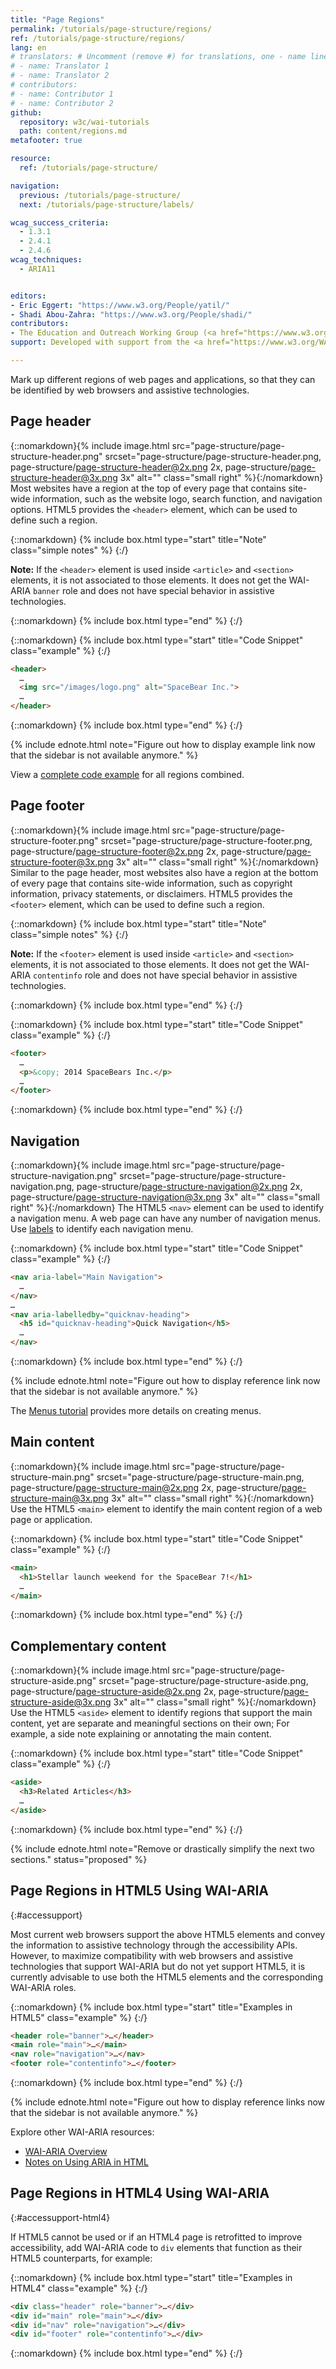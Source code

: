 ```yaml
---
title: "Page Regions"
permalink: /tutorials/page-structure/regions/
ref: /tutorials/page-structure/regions/
lang: en
# translators: # Uncomment (remove #) for translations, one - name line per translator.
# - name: Translator 1
# - name: Translator 2
# contributors:
# - name: Contributor 1
# - name: Contributor 2
github:
  repository: w3c/wai-tutorials
  path: content/regions.md
metafooter: true

resource:
  ref: /tutorials/page-structure/

navigation:
  previous: /tutorials/page-structure/
  next: /tutorials/page-structure/labels/

wcag_success_criteria:
  - 1.3.1
  - 2.4.1
  - 2.4.6
wcag_techniques:
  - ARIA11


editors:
- Eric Eggert: "https://www.w3.org/People/yatil/"
- Shadi Abou-Zahra: "https://www.w3.org/People/shadi/"
contributors:
- The Education and Outreach Working Group (<a href="https://www.w3.org/WAI/EO/">EOWG</a>)
support: Developed with support from the <a href="https://www.w3.org/WAI/ACT/">WAI-ACT project</a>, co-funded by the <strong>European Commission <abbr title="Information Society Technologies">IST</abbr> Programme</strong>.

---
```


Mark up different regions of web pages and applications, so that they can be identified by web browsers and assistive technologies.

## Page header

{::nomarkdown}{% include image.html src="page-structure/page-structure-header.png" srcset="page-structure/page-structure-header.png, page-structure/page-structure-header@2x.png 2x, page-structure/page-structure-header@3x.png 3x" alt="" class="small right" %}{:/nomarkdown} Most websites have a region at the top of every page that contains site-wide information, such as the website logo, search function, and navigation options. HTML5 provides the `<header>` element, which can be used to define such a region.

{::nomarkdown}
{% include box.html type="start" title="Note" class="simple notes" %}
{:/}

**Note:** If the `<header>` element is used inside `<article>` and `<section>` elements, it is not associated to those elements. It does not get the WAI-ARIA `banner` role and does not have special behavior in assistive technologies.

{::nomarkdown}
{% include box.html type="end" %}
{:/}

{::nomarkdown}
{% include box.html type="start" title="Code Snippet" class="example" %}
{:/}

~~~html
<header>
  …
  <img src="/images/logo.png" alt="SpaceBear Inc.">
  …
</header>
~~~

{::nomarkdown}
{% include box.html type="end" %}
{:/}

{% include ednote.html note="Figure out how to display example link now that the sidebar is not available anymore." %}

View a [complete code example](/tutorials/page-structure/example/) for all regions combined.

## Page footer

{::nomarkdown}{% include image.html src="page-structure/page-structure-footer.png" srcset="page-structure/page-structure-footer.png, page-structure/page-structure-footer@2x.png 2x, page-structure/page-structure-footer@3x.png 3x" alt="" class="small right" %}{:/nomarkdown} Similar to the page header, most websites also have a region at the bottom of every page that contains site-wide information, such as copyright information, privacy statements, or disclaimers. HTML5 provides the `<footer>` element, which can be used to define such a region.

{::nomarkdown}
{% include box.html type="start" title="Note" class="simple notes" %}
{:/}

**Note:** If the `<footer>` element is used inside `<article>` and `<section>` elements, it is not associated to those elements. It does not get the WAI-ARIA `contentinfo` role and does not have special behavior in assistive technologies.

{::nomarkdown}
{% include box.html type="end" %}
{:/}

{::nomarkdown}
{% include box.html type="start" title="Code Snippet" class="example" %}
{:/}

~~~html
<footer>
  …
  <p>&copy; 2014 SpaceBears Inc.</p>
  …
</footer>
~~~

{::nomarkdown}
{% include box.html type="end" %}
{:/}

## Navigation

{::nomarkdown}{% include image.html src="page-structure/page-structure-navigation.png" srcset="page-structure/page-structure-navigation.png, page-structure/page-structure-navigation@2x.png 2x, page-structure/page-structure-navigation@3x.png 3x" alt="" class="small right" %}{:/nomarkdown} The HTML5 `<nav>` element can be used to identify a navigation menu. A web page can have any number of navigation menus. Use [labels](/tutorials/page-structure/labels/) to identify each navigation menu.

{::nomarkdown}
{% include box.html type="start" title="Code Snippet" class="example" %}
{:/}

~~~html
<nav aria-label="Main Navigation">
  …
</nav>
…
<nav aria-labelledby="quicknav-heading">
  <h5 id="quicknav-heading">Quick Navigation</h5>
  …
</nav>
~~~

{::nomarkdown}
{% include box.html type="end" %}
{:/}

{% include ednote.html note="Figure out how to display reference link now that the sidebar is not available anymore." %}

The [Menus tutorial](/tutorials/page-structure//menus/index/) provides more details on creating menus.


## Main content

{::nomarkdown}{% include image.html src="page-structure/page-structure-main.png" srcset="page-structure/page-structure-main.png, page-structure/page-structure-main@2x.png 2x, page-structure/page-structure-main@3x.png 3x" alt="" class="small right" %}{:/nomarkdown} Use the HTML5 `<main>` element to identify the main content region of a web page or application.

{::nomarkdown}
{% include box.html type="start" title="Code Snippet" class="example" %}
{:/}

~~~html
<main>
  <h1>Stellar launch weekend for the SpaceBear 7!</h1>
  …
</main>
~~~

{::nomarkdown}
{% include box.html type="end" %}
{:/}

## Complementary content

{::nomarkdown}{% include image.html src="page-structure/page-structure-aside.png" srcset="page-structure/page-structure-aside.png, page-structure/page-structure-aside@2x.png 2x, page-structure/page-structure-aside@3x.png 3x" alt="" class="small right" %}{:/nomarkdown} Use the HTML5 `<aside>` element to identify regions that support the main content, yet are separate and meaningful sections on their own; For example, a side note explaining or annotating the main content.

{::nomarkdown}
{% include box.html type="start" title="Code Snippet" class="example" %}
{:/}

~~~html
<aside>
  <h3>Related Articles</h3>
  …
</aside>
~~~

{::nomarkdown}
{% include box.html type="end" %}
{:/}

{% include ednote.html note="Remove or drastically simplify the next two sections." status="proposed" %}

## Page Regions in HTML5 Using WAI-ARIA
{:#accessupport}

Most current web browsers support the above HTML5 elements and convey the information to assistive technology through the accessibility APIs. However, to maximize compatibility with web browsers and assistive technologies that support WAI-ARIA but do not yet support HTML5, it is currently advisable to use both the HTML5 elements and the corresponding WAI-ARIA roles.

{::nomarkdown}
{% include box.html type="start" title="Examples in HTML5" class="example" %}
{:/}

~~~html
<header role="banner">…</header>
<main role="main">…</main>
<nav role="navigation">…</nav>
<footer role="contentinfo">…</footer>
~~~

{::nomarkdown}
{% include box.html type="end" %}
{:/}

{% include ednote.html note="Figure out how to display reference links now that the sidebar is not available anymore." %}

Explore other WAI-ARIA resources:

* [WAI-ARIA Overview](https://www.w3.org/WAI/intro/aria)
* [Notes on Using ARIA in HTML](https://www.w3.org/TR/aria-in-html/)

## Page Regions in HTML4 Using WAI-ARIA
{:#accessupport-html4}

If HTML5 cannot be used or if an HTML4 page is retrofitted to improve accessibility, add WAI-ARIA code to `div` elements that function as their HTML5 counterparts, for example:

{::nomarkdown}
{% include box.html type="start" title="Examples in HTML4" class="example" %}
{:/}

~~~html
<div class="header" role="banner">…</div>
<div id="main" role="main">…</div>
<div id="nav" role="navigation">…</div>
<div id="footer" role="contentinfo">…</div>
~~~

{::nomarkdown}
{% include box.html type="end" %}
{:/}